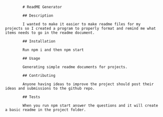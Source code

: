 
            # ReadME Generator

            ## Description

            I wanted to make it easier to make readme files for my projects so I created a program to properly format and remind me what items needs to go in the readme document. 

            ## Installation

            Run npm i and then npm start

            ## Usage

            Generating simple readme documents for projects.

            ## Contributing

            Anyone having ideas to improve the project should post their ideas and submissions to the github repo.

            ## Tests

            When you run npm start answer the questions and it will create a basic readme in the project folder.

            